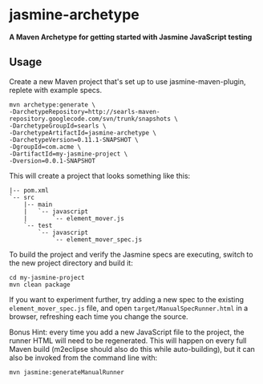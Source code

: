 jasmine-archetype
=================
**A Maven Archetype for getting started with Jasmine JavaScript testing**

Usage
-----

Create a new Maven project that's set up to use jasmine-maven-plugin, replete with example specs.

    mvn archetype:generate \
    -DarchetypeRepository=http://searls-maven-repository.googlecode.com/svn/trunk/snapshots \
    -DarchetypeGroupId=searls \
    -DarchetypeArtifactId=jasmine-archetype \
    -DarchetypeVersion=0.11.1-SNAPSHOT \
    -DgroupId=com.acme \
    -DartifactId=my-jasmine-project \
    -Dversion=0.0.1-SNAPSHOT

This will create a project that looks something like this:

    |-- pom.xml
    `-- src
        |-- main
        |   `-- javascript
        |       `-- element_mover.js
        `-- test
            `-- javascript
                `-- element_mover_spec.js

To build the project and verify the Jasmine specs are executing, switch to the new project directory and build it:
    
    cd my-jasmine-project
    mvn clean package

If you want to experiment further, try adding a new spec to the existing `element_mover_spec.js` file, and open `target/ManualSpecRunner.html` 
in a browser, refreshing each time you change the source.  

Bonus Hint: every time you add a new JavaScript file to the project, the runner HTML will need to  be regenerated. This will happen on every
 full Maven build (m2eclipse should also do this while auto-building), but it can also be invoked from the command line with:
 
    mvn jasmine:generateManualRunner
